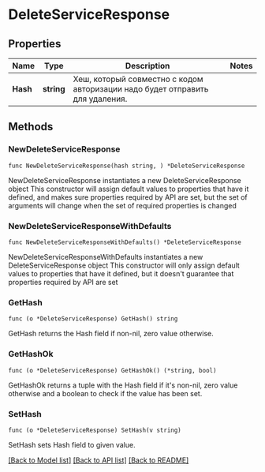 # DeleteServiceResponse

## Properties

Name | Type | Description | Notes
------------ | ------------- | ------------- | -------------
**Hash** | **string** | Хеш, который совместно с кодом авторизации надо будет отправить для удаления. | 

## Methods

### NewDeleteServiceResponse

`func NewDeleteServiceResponse(hash string, ) *DeleteServiceResponse`

NewDeleteServiceResponse instantiates a new DeleteServiceResponse object
This constructor will assign default values to properties that have it defined,
and makes sure properties required by API are set, but the set of arguments
will change when the set of required properties is changed

### NewDeleteServiceResponseWithDefaults

`func NewDeleteServiceResponseWithDefaults() *DeleteServiceResponse`

NewDeleteServiceResponseWithDefaults instantiates a new DeleteServiceResponse object
This constructor will only assign default values to properties that have it defined,
but it doesn't guarantee that properties required by API are set

### GetHash

`func (o *DeleteServiceResponse) GetHash() string`

GetHash returns the Hash field if non-nil, zero value otherwise.

### GetHashOk

`func (o *DeleteServiceResponse) GetHashOk() (*string, bool)`

GetHashOk returns a tuple with the Hash field if it's non-nil, zero value otherwise
and a boolean to check if the value has been set.

### SetHash

`func (o *DeleteServiceResponse) SetHash(v string)`

SetHash sets Hash field to given value.



[[Back to Model list]](../README.md#documentation-for-models) [[Back to API list]](../README.md#documentation-for-api-endpoints) [[Back to README]](../README.md)


